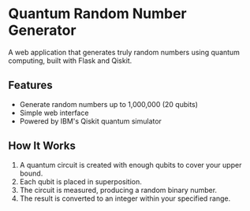 # Quantum Random Number Generator

A web application that generates truly random numbers using quantum computing, built with Flask and Qiskit.

## Features

- Generate random numbers up to 1,000,000 (20 qubits)
- Simple web interface
- Powered by IBM's Qiskit quantum simulator

## How It Works

1. A quantum circuit is created with enough qubits to cover your upper bound.
2. Each qubit is placed in superposition.
3. The circuit is measured, producing a random binary number.
4. The result is converted to an integer within your specified range.
